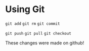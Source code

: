 # Using Git

`git add`
`git rm`
`git commit`

`git push`
`git pull`
`git checkout`

These changes were made on github!
